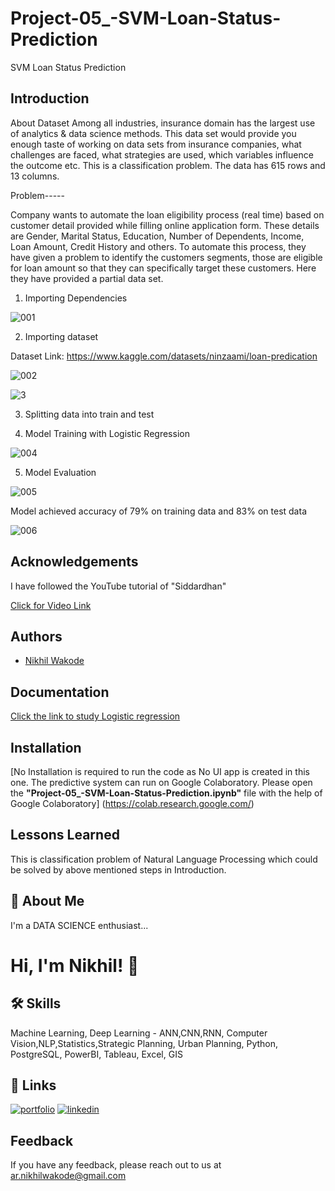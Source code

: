 # Project-05_-SVM-Loan-Status-Prediction
SVM Loan Status Prediction

## Introduction 

About Dataset
Among all industries, insurance domain has the largest use of analytics & data science methods. This data set would provide you enough taste of working on data sets from insurance companies, what challenges are faced, what strategies are used, which variables influence the outcome etc. This is a classification problem. The data has 615 rows and 13 columns.

Problem-----

Company wants to automate the loan eligibility process (real time) based on customer detail provided while filling online application form. These details are Gender, Marital Status, Education, Number of Dependents, Income, Loan Amount, Credit History and others. To automate this process, they have given a problem to identify the customers segments, those are eligible for loan amount so that they can specifically target these customers. Here they have provided a partial data set.


1. Importing Dependencies

![001](https://user-images.githubusercontent.com/114944969/229362951-a2fafebb-e9b5-4003-b766-3d9a381cb1b9.jpg)

2. Importing dataset

Dataset Link: https://www.kaggle.com/datasets/ninzaami/loan-predication

![002](https://user-images.githubusercontent.com/114944969/229363003-5148dd63-5389-49e2-bd1a-3ec8e98563f3.jpg)

![3](https://user-images.githubusercontent.com/114944969/229363067-ade66d3a-8ab8-4f7c-a868-4caf06855a8d.jpg)


3. Splitting data into train and test

4. Model Training with Logistic Regression

![004](https://user-images.githubusercontent.com/114944969/229363139-5ed7a215-463a-4ece-97c6-ca509b84522a.jpg)


5. Model Evaluation 

![005](https://user-images.githubusercontent.com/114944969/229363215-ffc974c4-d095-4191-b66b-583459931c69.jpg)

Model achieved accuracy of 79% on training data and 83% on test data

![006](https://user-images.githubusercontent.com/114944969/229363320-b987adf1-4629-4f2f-8525-40ce9e9af468.jpg)

## Acknowledgements

I have followed the YouTube tutorial of "Siddardhan"

[Click for Video Link](https://www.youtube.com/watch?v=XckM1pFgZmg&list=PLfFghEzKVmjvuSA67LszN1dZ-Dd_pkus6&index=5)

## Authors

- [Nikhil Wakode](https://github.com/Nikhil2893)

## Documentation

[Click the link to study Logistic regression](https://www.datacamp.com/tutorial/understanding-logistic-regression-python)


## Installation

[No Installation is required to run the code as No UI app is created in this one. The predictive system can run on Google Colaboratory.
Please open the **"Project-05_-SVM-Loan-Status-Prediction.ipynb"** file with the help of Google Colaboratory]
(https://colab.research.google.com/)
    
## Lessons Learned

This is classification problem of Natural Language Processing which could be solved by above mentioned steps in Introduction.

## 🚀 About Me
I'm a DATA SCIENCE enthusiast...

# Hi, I'm Nikhil! 👋

## 🛠 Skills
Machine Learning, Deep Learning - ANN,CNN,RNN, Computer Vision,NLP,Statistics,Strategic Planning, Urban Planning, Python, PostgreSQL, PowerBI, Tableau, Excel, GIS

## 🔗 Links
[![portfolio](https://img.shields.io/badge/my_portfolio-000?style=for-the-badge&logo=ko-fi&logoColor=white)](https://katherineoelsner.com/)
[![linkedin](https://img.shields.io/badge/linkedin-0A66C2?style=for-the-badge&logo=linkedin&logoColor=white)](https://www.linkedin.com/in/nikhil-wakode
)

## Feedback

If you have any feedback, please reach out to us at 
ar.nikhilwakode@gmail.com
